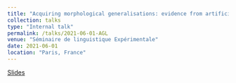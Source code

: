 ```yaml
---
title: "Acquiring morphological generalisations: evidence from artificial language learning"
collection: talks
type: "Internal talk"
permalink: /talks/2021-06-01-AGL
venue: "Séminaire de linguistique Expérimentale"
date: 2021-06-01
location: "Paris, France"
---
```


[Slides](https://copotm.github.io/files/2021-06-01-AGL.pdf)
